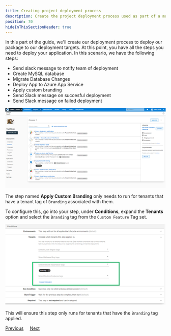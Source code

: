 ```yaml
---
title: Creating project deployment process
description: Create the project deployment process used as part of a multi-tenant SaaS setup in Octopus Deploy.
position: 70
hideInThisSectionHeader: true
---
```


In this part of the guide, we'll create our deployment process to deploy our package to our deployment targets. At this point, you have all the steps you need to deploy your application. In this scenario, we have the following steps:

* Send slack message to notify team of deployment
* Create MySQL database
* Migrate Database Changes
* Deploy App to Azure App Service 
* Apply custom branding 
* Send Slack message on succesful deployment
* Send Slack message on failed deployment

![](images/creating-new-deployment-process.png "width=500")

The step named **Apply Custom Branding** only needs to run for tenants that have a tenant tag of `Branding` associated with them. 

To configure this, go into your step, under **Conditions**, expand the **Tenants** option and select the `Branding` tag from the `Custom Feature` Tag set.

![](images/apply-custom-branding-step.png "width=500")

This will ensure this step only runs for tenants that have the `Branding` tag applied.

<span><a class="btn btn-secondary" href="/docs/tenants/guides/multi-tenant-saas-application/creating-new-octopus-infrastructure">Previous</a></span>&nbsp;&nbsp;&nbsp;&nbsp;&nbsp;<span><a class="btn btn-success" href="/docs/tenants/guides/multi-tenant-saas-application/creating-project-release">Next</a></span>